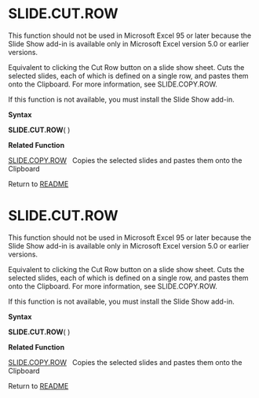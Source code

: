 # SLIDE.CUT.ROW

This function should not be used in Microsoft Excel 95 or later because
the Slide Show add-in is available only in Microsoft Excel version 5.0
or earlier versions.

Equivalent to clicking the Cut Row button on a slide show sheet. Cuts
the selected slides, each of which is defined on a single row, and
pastes them onto the Clipboard. For more information, see
SLIDE.COPY.ROW.

If this function is not available, you must install the Slide Show
add-in.

**Syntax**

**SLIDE.CUT.ROW**( )

**Related Function**

[SLIDE.COPY.ROW](SLIDE.COPY.ROW.md)&nbsp;&nbsp;&nbsp;Copies the selected slides and pastes
them onto the Clipboard



Return to [README](README.md#S)

# SLIDE.CUT.ROW

This function should not be used in Microsoft Excel 95 or later because
the Slide Show add-in is available only in Microsoft Excel version 5.0
or earlier versions.

Equivalent to clicking the Cut Row button on a slide show sheet. Cuts
the selected slides, each of which is defined on a single row, and
pastes them onto the Clipboard. For more information, see
SLIDE.COPY.ROW.

If this function is not available, you must install the Slide Show
add-in.

**Syntax**

**SLIDE.CUT.ROW**( )

**Related Function**

[SLIDE.COPY.ROW](SLIDE.COPY.ROW.md)&nbsp;&nbsp;&nbsp;Copies the selected slides and pastes
them onto the Clipboard



Return to [README](README.md#S)

